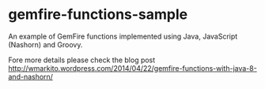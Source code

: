 gemfire-functions-sample
========================

An example of GemFire functions implemented using Java, JavaScript (Nashorn) and Groovy.

Fore more details please check the blog post
http://wmarkito.wordpress.com/2014/04/22/gemfire-functions-with-java-8-and-nashorn/
